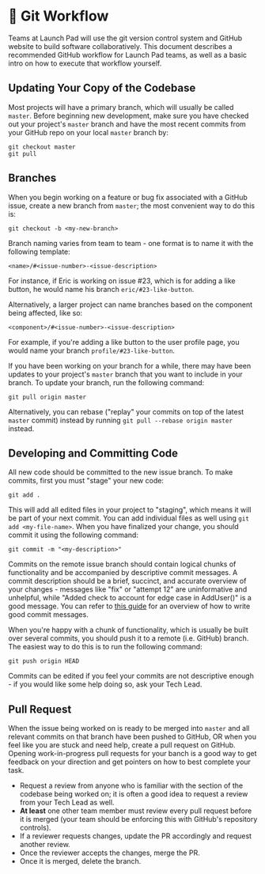 # 🛶 Git Workflow

Teams at Launch Pad will use the git version control system and GitHub website
to build software collaboratively. This document describes a recommended GitHub
workflow for Launch Pad teams, as well as a basic intro on how to execute that
workflow yourself.

## Updating Your Copy of the Codebase

Most projects will have a primary branch, which will usually be called `master`.
Before beginning new development, make sure you have checked out your project's
`master` branch and have the most recent commits from your GitHub repo on your
local `master` branch by:

```
git checkout master
git pull
```

## Branches

When you begin working on a feature or bug fix associated with a GitHub issue,
create a new branch from `master`; the most convenient way to do this is:

```
git checkout -b <my-new-branch>
```

Branch naming varies from team to team - one format is to name it with the
following template:

```
<name>/#<issue-number>-<issue-description>
```

For instance, if Eric is working on issue #23, which is for adding a like
button, he would name his branch `eric/#23-like-button`.

Alternatively, a larger project can name branches based on the component being
affected, like so:

```
<component>/#<issue-number>-<issue-description>
```

For example, if you're adding a like button to the user profile page, you would
name your branch `profile/#23-like-button`.

If you have been working on your branch for a while, there may have been updates
to your project's `master` branch that you want to include in your branch. To
update your branch, run the following command:

```
git pull origin master
```

Alternatively, you can rebase ("replay" your commits on top of the latest
`master` commit) instead by running `git pull --rebase origin master` instead.

## Developing and Committing Code

All new code should be committed to the new issue branch. To make commits, first
you must "stage" your new code:

```
git add .
```

This will add all edited files in your project to "staging", which means it will
be part of your next commit. You can add individual files as well using
`git add <my-file-name>`. When you have finalized your change, you should commit
it using the following command:

```
git commit -m "<my-description>"
```

Commits on the remote issue branch should contain logical chunks of functionality
and be accompanied by descriptive commit messages. A commit description should
be a brief, succinct, and accurate overview of your changes - messages like
"fix" or "attempt 12" are uninformative and unhelpful, while "Added check to
account for edge case in AddUser()" is a good message. You can refer to
[this guide](https://chris.beams.io/posts/git-commit/#seven-rules) for an
overview of how to write good commit messages.

When you're happy with a chunk of functionality, which is usually be built
over several commits, you should push it to a remote (i.e. GitHub) branch. The
easiest way to do this is to run the following command:

```
git push origin HEAD
```

Commits can be edited if you feel your commits are not descriptive enough - if
you would like some help doing so, ask your Tech Lead.

## Pull Request

When the issue being worked on is ready to be merged into `master` and all
relevant commits on that branch have been pushed to GitHub, OR when you feel
like you are stuck and need help, create a pull request on GitHub. Opening
work-in-progress pull requests for your banch is a good way to get feedback on
your direction and get pointers on how to best complete your task.

* Request a review from anyone who is familiar with the section of the codebase
  being worked on; it is often a good idea to request a review from your Tech Lead
  as well.
* **At least** one other team member must review every pull request before it is
  merged (your team should be enforcing this with GitHub's repository controls).
* If a reviewer requests changes, update the PR accordingly and request another
  review.
* Once the reviewer accepts the changes, merge the PR.
* Once it is merged, delete the branch.
